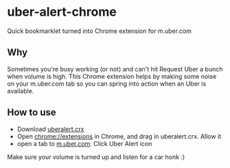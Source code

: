 # uber-alert-chrome
Quick bookmarklet turned into Chrome extension for m.uber.com

## Why

Sometimes you're busy working (or not) and can't hit Request Uber a
bunch when volume is high. This Chrome extension helps by making some
noise on your m.uber.com tab so you can spring into action when an Uber
is available.

## How to use

- Download [uberalert.crx](https://github.com/steadystatic/uber-alert-chrome/raw/master/uberalert.crx)
- Open [chrome://extensions](chrome://extensions) in Chrome, and drag in uberalert.crx. Allow it
- open a tab to [m.uber.com](http://m.uber.com). Click Uber Alert icon

Make sure your volume is turned up and listen for a car honk :)
